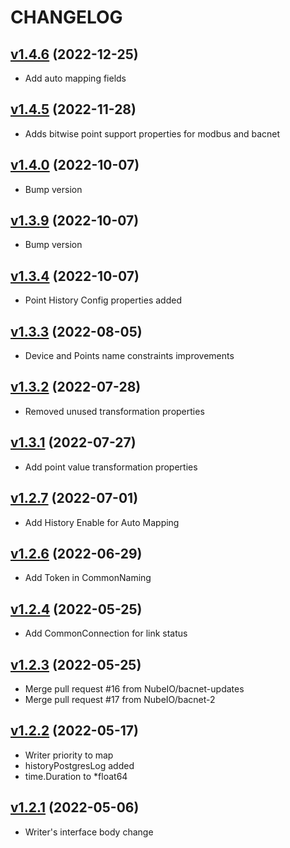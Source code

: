 # CHANGELOG

## [v1.4.6](https://github.com/NubeIO/nubeio-rubix-lib-models-go/tree/v1.4.6) (2022-12-25)

- Add auto mapping fields

## [v1.4.5](https://github.com/NubeIO/nubeio-rubix-lib-models-go/tree/v1.4.5) (2022-11-28)

- Adds bitwise point support properties for modbus and bacnet

## [v1.4.0](https://github.com/NubeIO/nubeio-rubix-lib-models-go/tree/v1.4.0) (2022-10-07)

- Bump version

## [v1.3.9](https://github.com/NubeIO/nubeio-rubix-lib-models-go/tree/v1.3.9) (2022-10-07)

- Bump version

## [v1.3.4](https://github.com/NubeIO/nubeio-rubix-lib-models-go/tree/v1.3.4) (2022-10-07)

- Point History Config properties added

## [v1.3.3](https://github.com/NubeIO/nubeio-rubix-lib-models-go/tree/v1.3.3) (2022-08-05)

- Device and Points name constraints improvements

## [v1.3.2](https://github.com/NubeIO/nubeio-rubix-lib-models-go/tree/v1.3.2) (2022-07-28)

- Removed unused transformation properties

## [v1.3.1](https://github.com/NubeIO/nubeio-rubix-lib-models-go/tree/v1.3.1) (2022-07-27)

- Add point value transformation properties

## [v1.2.7](https://github.com/NubeIO/nubeio-rubix-lib-models-go/tree/v1.2.7) (2022-07-01)

- Add History Enable for Auto Mapping

## [v1.2.6](https://github.com/NubeIO/nubeio-rubix-lib-models-go/tree/v1.2.6) (2022-06-29)

- Add Token in CommonNaming

## [v1.2.4](https://github.com/NubeIO/nubeio-rubix-lib-models-go/tree/v1.2.4) (2022-05-25)

- Add CommonConnection for link status

## [v1.2.3](https://github.com/NubeIO/nubeio-rubix-lib-models-go/tree/v1.2.3) (2022-05-25)

- Merge pull request #16 from NubeIO/bacnet-updates
- Merge pull request #17 from NubeIO/bacnet-2

## [v1.2.2](https://github.com/NubeIO/nubeio-rubix-lib-models-go/tree/v1.2.2) (2022-05-17)

- Writer priority to map
- historyPostgresLog added
- time.Duration to *float64

## [v1.2.1](https://github.com/NubeIO/nubeio-rubix-lib-models-go/tree/v1.2.1) (2022-05-06)

- Writer's interface body change
